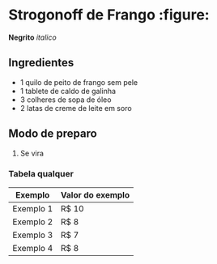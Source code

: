 # Strogonoff de Frango :figure:

**Negrito** _italico_

## Ingredientes

* 1 quilo de peito de frango sem pele
* 1 tablete de caldo de galinha
* 3 colheres de sopa de óleo
* 2 latas de creme de leite em soro
  
## Modo de preparo

1. Se vira
   
### Tabela qualquer
Exemplo   | Valor do exemplo
--------- | ------
Exemplo 1 | R$ 10
Exemplo 2 | R$ 8
Exemplo 3 | R$ 7
Exemplo 4 | R$ 8 